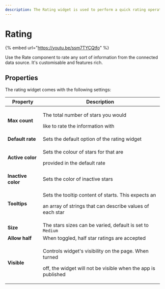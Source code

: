 ```yaml
---
description: The Rating widget is used to perform a quick rating operation on something.
---
```


# Rating

{% embed url="https://youtu.be/ssm7TYCQtfo" %}

Use the Rate component to rate any sort of information from the connected data source. It's customisable and features rich.

## Properties

The rating widget comes with the following settings:

| Property           | Description                                                                                                                      |
| ------------------ | -------------------------------------------------------------------------------------------------------------------------------- |
| **Max count**      | <p>The total number of stars you would</p><p>like to rate the information with</p>                                               |
| **Default rate**   | Sets the default option of the rating widget                                                                                     |
| **Active color**   | <p>Sets the colour of stars for that are</p><p>provided in the default rate</p>                                                  |
| **Inactive color** | Sets the color of inactive stars                                                                                                 |
| **Tooltips**       | <p>Sets the tooltip content of starts. This expects an</p><p>an array of strings that can describe values of each star</p>       |
| **Size**           | The stars sizes can be varied, default is set to `Medium`                                                                        |
| **Allow half**     | When toggled, half star ratings are accepted                                                                                     |
| **Visible**        | <p>Controls widget's visibility on the page. When turned</p><p>off, the widget will not be visible when the app is published</p> |
